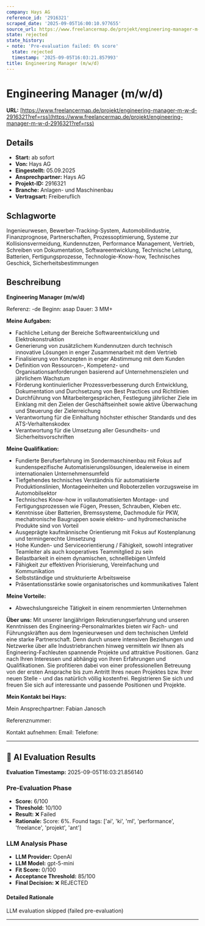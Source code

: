 ```yaml
---
company: Hays AG
reference_id: '2916321'
scraped_date: '2025-09-05T16:00:10.977655'
source_url: https://www.freelancermap.de/projekt/engineering-manager-m-w-d-2916321?ref=rss
state: rejected
state_history:
- note: 'Pre-evaluation failed: 6% score'
  state: rejected
  timestamp: '2025-09-05T16:03:21.857993'
title: Engineering Manager (m/w/d)
---
```



# Engineering Manager (m/w/d)
**URL:** [https://www.freelancermap.de/projekt/engineering-manager-m-w-d-2916321?ref=rss](https://www.freelancermap.de/projekt/engineering-manager-m-w-d-2916321?ref=rss)
## Details
- **Start:** ab sofort
- **Von:** Hays AG
- **Eingestellt:** 05.09.2025
- **Ansprechpartner:** Hays AG
- **Projekt-ID:** 2916321
- **Branche:** Anlagen- und Maschinenbau
- **Vertragsart:** Freiberuflich

## Schlagworte
Ingenieurwesen, Bewerber-Tracking-System, Automobilindustrie, Finanzprognose, Partnerschaften, Prozessoptimierung, Systeme zur Kollisionsvermeidung, Kundennutzen, Performance Management, Vertrieb, Schreiben von Dokumentation, Softwareentwicklung, Technische Leitung, Batterien, Fertigungsprozesse, Technologie-Know-how, Technisches Geschick, Sicherheitsbestimmungen

## Beschreibung
**Engineering Manager (m/w/d)**

Referenz: -de
Beginn: asap
Dauer: 3 MM+

**Meine Aufgaben:**

- Fachliche Leitung der Bereiche Softwareentwicklung und Elektrokonstruktion
- Generierung von zusätzlichem Kundennutzen durch technisch innovative Lösungen in enger Zusammenarbeit mit dem Vertrieb
- Finalisierung von Konzepten in enger Abstimmung mit dem Kunden
- Definition von Ressourcen-, Kompetenz- und Organisationsanforderungen basierend auf Unternehmenszielen und jährlichem Wachstum
- Förderung kontinuierlicher Prozessverbesserung durch Entwicklung, Dokumentation und Durchsetzung von Best Practices und Richtlinien
- Durchführung von Mitarbeitergesprächen, Festlegung jährlicher Ziele im Einklang mit den Zielen der Geschäftseinheit sowie aktive Überwachung und Steuerung der Zielerreichung
- Verantwortung für die Einhaltung höchster ethischer Standards und des ATS-Verhaltenskodex
- Verantwortung für die Umsetzung aller Gesundheits- und Sicherheitsvorschriften

**Meine Qualifikation:**

- Fundierte Berufserfahrung im Sondermaschinenbau mit Fokus auf kundenspezifische Automatisierungslösungen, idealerweise in einem internationalen Unternehmensumfeld
- Tiefgehendes technisches Verständnis für automatisierte Produktionslinien, Montageeinheiten und Roboterzellen vorzugsweise im Automobilsektor
- Technisches Know-how in vollautomatisierten Montage- und Fertigungsprozessen wie Fügen, Pressen, Schrauben, Kleben etc.
- Kenntnisse über Batterien, Bremssysteme, Dachmodule für PKW, mechatronische Baugruppen sowie elektro- und hydromechanische Produkte sind von Vorteil
- Ausgeprägte kaufmännische Orientierung mit Fokus auf Kostenplanung und termingerechte Umsetzung
- Hohe Kunden- und Serviceorientierung / Fähigkeit, sowohl integrativer Teamleiter als auch kooperatives Teammitglied zu sein
- Belastbarkeit in einem dynamischen, schnelllebigen Umfeld
- Fähigkeit zur effektiven Priorisierung, Vereinfachung und Kommunikation
- Selbstständige und strukturierte Arbeitsweise
- Präsentationsstärke sowie organisatorisches und kommunikatives Talent

**Meine Vorteile:**

- Abwechslungsreiche Tätigkeit in einem renommierten Unternehmen

**Über uns:**
Mit unserer langjährigen Rekrutierungserfahrung und unseren Kenntnissen des Engineering-Personalmarktes bieten wir Fach- und Führungskräften aus dem Ingenieurwesen und dem technischen Umfeld eine starke Partnerschaft. Denn durch unsere intensiven Beziehungen und Netzwerke über alle Industriebranchen hinweg vermitteln wir Ihnen als Engineering-Fachleuten spannende Projekte und attraktive Positionen. Ganz nach Ihren Interessen und abhängig von Ihren Erfahrungen und Qualifikationen.
Sie profitieren dabei von einer professionellen Betreuung von der ersten Ansprache bis zum Antritt Ihres neuen Projektes bzw. Ihrer neuen Stelle - und das natürlich völlig kostenfrei.
Registrieren Sie sich und freuen Sie sich auf interessante und passende Positionen und Projekte.

**Mein Kontakt bei Hays:**

Mein Ansprechpartner:
Fabian Janosch

Referenznummer:

Kontakt aufnehmen:
Email:
Telefone:

---

## 🤖 AI Evaluation Results

**Evaluation Timestamp:** 2025-09-05T16:03:21.856140

### Pre-Evaluation Phase
- **Score:** 6/100
- **Threshold:** 10/100
- **Result:** ❌ Failed
- **Rationale:** Score: 6%. Found tags: ['ai', 'ki', 'ml', 'performance', 'freelance', 'projekt', 'ant']

### LLM Analysis Phase
- **LLM Provider:** OpenAI
- **LLM Model:** gpt-5-mini
- **Fit Score:** 0/100
- **Acceptance Threshold:** 85/100
- **Final Decision:** ❌ REJECTED

#### Detailed Rationale
LLM evaluation skipped (failed pre-evaluation)

---
